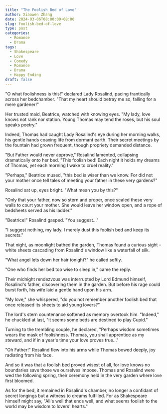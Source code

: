 ```yaml
---
title: "The Foolish Bed of Love"
author: Xiaowen Zhang
date: 2024-03-06T08:00:00+08:00
slug: foolish-bed-of-love
type: post
categories:
  - Romance
  - Drama
tags:
  - Shakespeare
  - Love
  - Comedy
  - Romance
  - Drama
  - Happy Ending
draft: false
---
```


"O what foolishness is this!" declared Lady Rosalind, pacing frantically across her bedchamber. "That my heart should betray me so, falling for a mere gardener!"

Her trusted maid, Beatrice, watched with knowing eyes. "My lady, love knows not rank nor station. Young Thomas may tend the roses, but his soul speaks poetry."

Indeed, Thomas had caught Lady Rosalind's eye during her morning walks, his gentle hands coaxing life from dormant earth. Their secret meetings by the fountain had grown frequent, though propriety demanded distance.

"But Father would never approve," Rosalind lamented, collapsing dramatically onto her bed. "This foolish bed! Each night it holds my dreams of Thomas, yet each morning I wake to cruel reality."

"Perhaps," Beatrice mused, "this bed is wiser than we know. For did not your mother once tell tales of meeting your father in these very gardens?"

Rosalind sat up, eyes bright. "What mean you by this?"

"Only that your father, now so stern and proper, once scaled these very walls to court your mother. She would leave her window open, and a rope of bedsheets served as his ladder."

"Beatrice!" Rosalind gasped. "You suggest..."

"I suggest nothing, my lady. I merely dust this foolish bed and keep its secrets."

That night, as moonlight bathed the garden, Thomas found a curious sight - white sheets cascading from Rosalind's window like a waterfall of silk.

"What angel lets down her hair tonight?" he called softly.

"One who finds her bed too wise to sleep in," came the reply.

Their midnight rendezvous was interrupted by Lord Edmund himself, Rosalind's father, discovering them in the garden. But before his rage could burst forth, his wife laid a gentle hand upon his arm.

"My love," she whispered, "do you not remember another foolish bed that once released its sheets to aid young lovers?"

The lord's stern countenance softened as memory overtook him. "Indeed," he chuckled at last, "it seems some beds are destined to play Cupid."

Turning to the trembling couple, he declared, "Perhaps wisdom sometimes wears the mask of foolishness. Thomas, you shall apprentice as my steward, and if in a year's time your love proves true..."

"Oh Father!" Rosalind flew into his arms while Thomas bowed deeply, joy radiating from his face.

And so it was that a foolish bed proved wisest of all, for love knows no boundaries save those we ourselves impose. Thomas and Rosalind were wed the following spring, their ceremony held in the very garden where love first bloomed.

As for the bed, it remained in Rosalind's chamber, no longer a confidant of secret longings but a witness to dreams fulfilled. For as Shakespeare himself might say, "All's well that ends well, and what seems foolish to the world may be wisdom to lovers' hearts."